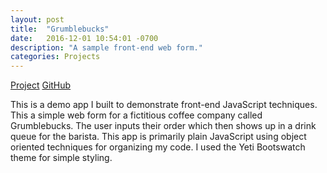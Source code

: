 ```yaml
---
layout: post
title:  "Grumblebucks"
date:   2016-12-01 10:54:01 -0700
description: "A sample front-end web form."
categories: Projects
---
```

<a href="/projects/grumblebucks/index.html" class="btn btn-green" role="button" target="_blank">Project</a>
<a href="https://github.com/ggrumbley/grumblebucks" class="btn btn-blue" role="button" target="_blank">GitHub</a>

This is a demo app I built to demonstrate front-end JavaScript techniques. This a simple web form for a fictitious coffee company called Grumblebucks. The user inputs their order which then shows up in a drink queue for the barista. This app is primarily plain JavaScript using object oriented techniques for organizing my code. I used the Yeti Bootswatch theme for simple styling.
